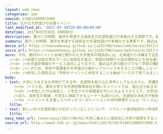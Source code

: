 ```yaml
---
layout: web_news
categories: web
newsid: k10011080921000
title: 広がる大学選びの支援イベント
last_modified_at: '2017-07-30T20:08:00+09:00'
datetime: 2017年07月30日 20時08分
description: 夏のこの時期、進学を希望する高校生の志望校選びが本格化する季節です。最近は大型のイベント会場に全国の大学が集まり、模擬授業や進学相談などを行って、志望校探しを支援する動きが出てきています。
summary: 夏のこの時期、進学を希望する高校生の志望校選びが本格化する季節です。最近は大型のイベント会場に全国の大学が集まり、模擬授業や進学相談などを行って、志望校探しを支援する動きが出てきています。
movie_url: https://newswebeasy.github.io/ja201708/news/web/movie/2017/08/01/k10011080921000.mp4
voice_url: https://newswebeasy.github.io/ja201708/news/web/voice/2017/08/01/k10011080921000.mp3
more: 今月、都内のイベント会場で開かれた大学進学の相談会には、北海道から沖縄まで全国の国公立や私立の大学２００校以上が集まりました。<br /><br />参加する多くが高校１年生や２年生で、最近は高校に入学してまもない時期から志望校選びを始める傾向があります。この日も親や友達と一緒にたくさんの高校生が訪れ、東京の参加者はおよそ５万人、全国の５つの会場を合わせると１０万人以上がイベントに参加する見込みだということです。<br
  /><br />会場では各大学のブースに高校生が並び、学部の特徴や入試の傾向などを担当者に質問していました。<br />また、大学ごとに３００以上の模擬授業が会場のあちこちで行われていて、参加者は関心のある講義を聴きながらノートをとっていました。<br
  /><br />大手進学情報のサービス会社によりますと、最近は大学の数だけでなく学部の種類も増えていて、以前は文学部や法学部など２９の学部に制限されていましたが、今は学部とされるものがおよそ７００あると言われています。<br
  /><br />このため、学校や保護者が大学選びの細かいアドバイスをすることが難しくなっていて、早い時期からこうしたイベントに参加して大学や学部の特徴を知り志望校を絞っていく傾向があるということです。<br
  /><br />参加した高校生は「学校がイベントに参加することを勧めていたので来てみました。興味ある学部を知ることができてよかった。参加者はみんなライバルに見えました」などと話していました。
body:
- text: 大学にさまざまな学部ができる中、志望校を絞り込む参考にしてもらおうと、受講生が多くの大学と接する新たなサービスに大手通信教育会社も取り組んでいます。<br
    /><br />３０日、東京大学で大手通信教育会社が開いたイベントでは、国公立や私立の１６の大学の大学生などが講師役となり、学部の特徴を高校生に説明していました。<br
    /><br />参加したのは高校１、２年生やその保護者を中心におよそ３００人で、大学生は授業の内容や取得できる資格などを紹介していました。<br /><br
    />また、高校生が直接、大学生に相談できるコーナーも設けられ、志望校の決め方や勉強方法への質問が相次いでいました。<br /><br />参加した高校２年生は「大学生が疑問に丁寧に答えてくれて、さまざまな大学の魅力を知ることができた。今度は大学に足を運んでみたい」と話していました。<br
    /><br />イベントを主催したベネッセコーポレーションの吉村麻理子さんは「たくさんの大学や学部がある中でよく考えずに志望校を決めると、あとで後悔しかねない。学部などについて大学生から直接、話を聞くことで興味のある分野や大学が見つかり、勉強のモチベーションにもつながると思う」と話していました。
  title: ''
- text: 新しい形の志望校選びが広がっていることについて、リクルート進学総研の小林浩所長は「大学側からすると、ふだん自分の大学に来ない生徒にアピールできる利点がある。高校生側からすると、オープンキャンパスに直接行くよりもいろんな学校が知れるというメリットがある。志望校を選んでオープンキャンパスに行く前のきっかけ作りの場になっている」と話しています。
  title: ''
easy_news_url: /news/easy/2017/08/01/大学に進みたい高校生に大学が説明をするイベント/
source_url: http://www3.nhk.or.jp/news/html/20170730/k10011080921000.html
...
```


